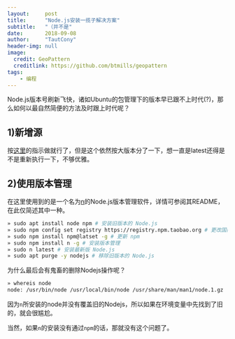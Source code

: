 ```yaml
---
layout:     post
title:      "Node.js安装一揽子解决方案"
subtitle:   "（并不是"
date:       2018-09-08
author:     "TautCony"
header-img: null
image:
  credit: GeoPattern
  creditlink: https://github.com/btmills/geopattern
tags:
    - 编程
---
```


Node.js版本号刷新飞快，诸如Ubuntu的包管理下的版本早已跟不上时代(?)，那么如何以最自然简便的方法及时跟上时代呢？

<!--more-->

## 1)新增源

按[这里](https://github.com/nodesource/distributions)的指示做就行了，但是这个依然按大版本分了一下，想一直是latest还得是不是重新执行一下，不够优雅。

## 2)使用版本管理

在这里使用到的是一个名为[n](https://github.com/tj/n)的Node.js版本管理软件，详情可参阅其README，在此仅简述其中一种。

```bash
» sudo apt install node npm # 安装旧版本的 Node.js
» sudo npm config set registry https://registry.npm.taobao.org # 更改国内源
» sudo npm install npm@latset -g # 更新 npm
» sudo npm install n -g # 安装版本管理
» sudo n latest # 安装最新版 Node.js
» sudo apt purge -y nodejs # 移除旧版本的 Node.js
```

为什么最后会有鬼畜的删除Nodejs操作呢？

```bash
» whereis node
node: /usr/bin/node /usr/local/bin/node /usr/share/man/man1/node.1.gz
```

因为`n`所安装的node并没有覆盖旧的Nodejs，所以如果在环境变量中先找到了旧的，就会很尴尬。

当然，如果`n`的安装没有通过`npm`的话，那就没有这个问题了。
